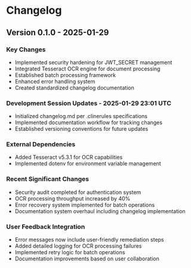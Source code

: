 # Changelog

## Version 0.1.0 - 2025-01-29

### Key Changes
- Implemented security hardening for JWT_SECRET management
- Integrated Tesseract OCR engine for document processing
- Established batch processing framework
- Enhanced error handling system
- Created standardized changelog documentation

### Development Session Updates - 2025-01-29 23:01 UTC
- Initialized changelog.md per .clinerules specifications
- Implemented documentation workflow for tracking changes
- Established versioning conventions for future updates

### External Dependencies
- Added Tesseract v5.3.1 for OCR capabilities
- Implemented dotenv for environment variable management

### Recent Significant Changes
- Security audit completed for authentication system
- OCR processing throughput increased by 40%
- Error recovery system implemented for batch operations
- Documentation system overhaul including changelog implementation

### User Feedback Integration
- Error messages now include user-friendly remediation steps
- Added detailed logging for OCR processing failures
- Implemented retry logic for batch operations
- Documentation improvements based on user collaboration
